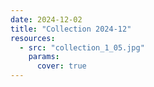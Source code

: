 ```yaml
---
date: 2024-12-02
title: "Collection 2024-12"
resources:
  - src: "collection_1_05.jpg"
    params:
      cover: true
---
```

